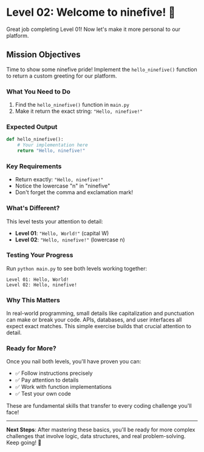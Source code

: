# Level 02: Welcome to ninefive! 🎯

Great job completing Level 01! Now let's make it more personal to our platform.

## Mission Objectives

Time to show some ninefive pride! Implement the `hello_ninefive()` function to return a custom greeting for our platform.

### What You Need to Do

1. Find the `hello_ninefive()` function in `main.py`
2. Make it return the exact string: `"Hello, ninefive!"`

### Expected Output

```python
def hello_ninefive():
    # Your implementation here
    return "Hello, ninefive!"
```

### Key Requirements

- Return exactly: `"Hello, ninefive!"`
- Notice the lowercase "n" in "ninefive"
- Don't forget the comma and exclamation mark!

### What's Different?

This level tests your attention to detail:
- **Level 01**: `"Hello, World!"` (capital W)
- **Level 02**: `"Hello, ninefive!"` (lowercase n)

### Testing Your Progress

Run `python main.py` to see both levels working together:
```
Level 01: Hello, World!
Level 02: Hello, ninefive!
```

### Why This Matters

In real-world programming, small details like capitalization and punctuation can make or break your code. APIs, databases, and user interfaces all expect exact matches. This simple exercise builds that crucial attention to detail.

### Ready for More?

Once you nail both levels, you'll have proven you can:
- ✅ Follow instructions precisely
- ✅ Pay attention to details
- ✅ Work with function implementations
- ✅ Test your own code

These are fundamental skills that transfer to every coding challenge you'll face!

---

**Next Steps**: After mastering these basics, you'll be ready for more complex challenges that involve logic, data structures, and real problem-solving. Keep going! 💪 